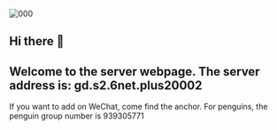 ![000](https://github.com/FFG1124/FFG1124/assets/171813209/dbec1c96-3549-40d8-9d30-dade9c1b44ad:fullscreen)

## Hi there 👋
## Welcome to the server webpage. The server address is: gd.s2.6net.plus20002
If you want to add on WeChat, come find the anchor. For penguins, the penguin group number is 939305771

<!--
**FFG1124/FFG1124** is a ✨ _special_ ✨ repository because its `README.md` (this file) appears on your GitHub profile.


Here are some ideas to get you started:

- 🔭 I’m currently working on ...
- 🌱 I’m currently learning ...
- 👯 I’m looking to collaborate on ...
- 🤔 I’m looking for help with ...
- 💬 Ask me about ...
- 📫 How to reach me: ...
- 😄 Pronouns: ...
- ⚡ Fun fact: ...
-->

